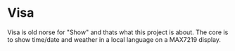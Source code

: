# Visa
Visa is old norse for "Show" and thats what this project is about. The core is to show time/date and weather in a local language on a MAX7219 display.

